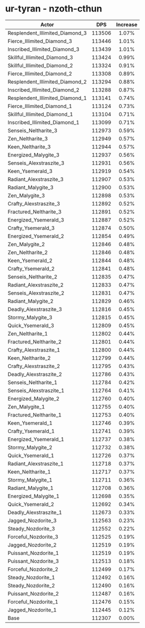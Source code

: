 # ur-tyran - nzoth-cthun
| Actor | DPS | Increase |
|---|:---:|:---:|
|Resplendent_Illimited_Diamond_3|113506|1.07%|
|Fierce_Illimited_Diamond_3|113446|1.01%|
|Inscribed_Illimited_Diamond_3|113439|1.01%|
|Skillful_Illimited_Diamond_3|113424|0.99%|
|Skillful_Illimited_Diamond_2|113324|0.91%|
|Fierce_Illimited_Diamond_2|113308|0.89%|
|Resplendent_Illimited_Diamond_2|113294|0.88%|
|Inscribed_Illimited_Diamond_2|113288|0.87%|
|Resplendent_Illimited_Diamond_1|113141|0.74%|
|Fierce_Illimited_Diamond_1|113124|0.73%|
|Skillful_Illimited_Diamond_1|113104|0.71%|
|Inscribed_Illimited_Diamond_1|113099|0.71%|
|Senseis_Neltharite_3|112973|0.59%|
|Zen_Neltharite_3|112949|0.57%|
|Keen_Neltharite_3|112944|0.57%|
|Energized_Malygite_3|112937|0.56%|
|Senseis_Alexstraszite_3|112931|0.56%|
|Keen_Ysemerald_3|112919|0.54%|
|Radiant_Alexstraszite_3|112907|0.53%|
|Radiant_Malygite_3|112900|0.53%|
|Zen_Malygite_3|112898|0.53%|
|Crafty_Alexstraszite_3|112892|0.52%|
|Fractured_Neltharite_3|112891|0.52%|
|Energized_Ysemerald_3|112887|0.52%|
|Crafty_Ysemerald_3|112874|0.50%|
|Energized_Ysemerald_2|112854|0.49%|
|Zen_Malygite_2|112846|0.48%|
|Zen_Neltharite_2|112846|0.48%|
|Keen_Ysemerald_2|112844|0.48%|
|Crafty_Ysemerald_2|112841|0.48%|
|Senseis_Neltharite_2|112835|0.47%|
|Radiant_Alexstraszite_2|112833|0.47%|
|Senseis_Alexstraszite_2|112831|0.47%|
|Radiant_Malygite_2|112829|0.46%|
|Deadly_Alexstraszite_3|112816|0.45%|
|Stormy_Malygite_3|112815|0.45%|
|Quick_Ysemerald_3|112809|0.45%|
|Zen_Neltharite_1|112802|0.44%|
|Fractured_Neltharite_2|112801|0.44%|
|Crafty_Alexstraszite_1|112800|0.44%|
|Keen_Neltharite_2|112799|0.44%|
|Crafty_Alexstraszite_2|112795|0.43%|
|Deadly_Alexstraszite_2|112786|0.43%|
|Senseis_Neltharite_1|112784|0.42%|
|Senseis_Alexstraszite_1|112764|0.41%|
|Energized_Malygite_2|112760|0.40%|
|Zen_Malygite_1|112755|0.40%|
|Fractured_Neltharite_1|112753|0.40%|
|Keen_Ysemerald_1|112746|0.39%|
|Crafty_Ysemerald_1|112741|0.39%|
|Energized_Ysemerald_1|112737|0.38%|
|Stormy_Malygite_2|112732|0.38%|
|Quick_Ysemerald_1|112726|0.37%|
|Radiant_Alexstraszite_1|112718|0.37%|
|Keen_Neltharite_1|112717|0.37%|
|Stormy_Malygite_1|112711|0.36%|
|Radiant_Malygite_1|112708|0.36%|
|Energized_Malygite_1|112698|0.35%|
|Quick_Ysemerald_2|112692|0.34%|
|Deadly_Alexstraszite_1|112673|0.33%|
|Jagged_Nozdorite_3|112563|0.23%|
|Steady_Nozdorite_3|112552|0.22%|
|Forceful_Nozdorite_3|112525|0.19%|
|Jagged_Nozdorite_2|112519|0.19%|
|Puissant_Nozdorite_1|112519|0.19%|
|Puissant_Nozdorite_3|112513|0.18%|
|Forceful_Nozdorite_2|112499|0.17%|
|Steady_Nozdorite_1|112492|0.16%|
|Steady_Nozdorite_2|112490|0.16%|
|Puissant_Nozdorite_2|112487|0.16%|
|Forceful_Nozdorite_1|112476|0.15%|
|Jagged_Nozdorite_1|112445|0.12%|
|Base|112307|0.00%|
